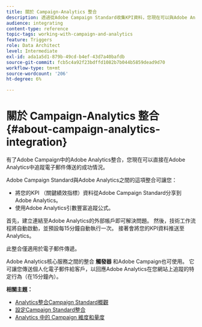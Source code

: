 ```yaml
---
title: 關於 Campaign-Analytics 整合
description: 透過從Adobe Campaign Standard收集KPI資料，您現在可以與Adobe Analytics共用行銷活動資料，以測量來自Adobe Campaign的電子郵件行銷量度。
audience: integrating
content-type: reference
topic-tags: working-with-campaign-and-analytics
feature: Triggers
role: Data Architect
level: Intermediate
exl-id: ada1a5d1-879b-49cd-b4ef-43d7a40bafdb
source-git-commit: fcb5c4a92f23bdffd1082b7b044b5859dead9d70
workflow-type: tm+mt
source-wordcount: '206'
ht-degree: 6%

---
```


# 關於 Campaign-Analytics 整合{#about-campaign-analytics-integration}

有了Adobe Campaign中的Adobe Analytics整合，您現在可以直接在Adobe Analytics中追蹤電子郵件傳送的成功情況。

Adobe Campaign Standard與Adobe Analytics之間的這項整合可讓您：

* 將您的KPI （關鍵績效指標）資料從Adobe Campaign Standard分享到Adobe Analytics。
* 使用Adobe Analytics引數豐富追蹤公式。

首先，建立連結至Adobe Analytics的外部帳戶即可解決問題。 然後，技術工作流程將自動啟動，並預設每15分鐘自動執行一次。 接著會將您的KPI資料推送至Analytics。

此整合僅適用於電子郵件傳遞。

Adobe Analytics核心服務之間的整合 **觸發器** 和Adobe Campaign也可使用。 它可讓您傳送個人化電子郵件給客戶，以回應Adobe Analytics在您網站上追蹤的特定行為（在15分鐘內）。

**相關主題：**

* [Analytics整合Campaign Standard概觀](https://experienceleague.adobe.com/docs/analytics/integration/adobe-campaign.html)
* [設定Campaign Standard整合](https://experienceleague.adobe.com/docs/campaign-standard/using/integrating-with-adobe-cloud/working-with-campaign-and-analytics/configure-campaign-analytics-integration.html)
* [Analytics 中的 Campaign 維度和量度](../../integrating/using/campaign-dimensions-and-metrics-in-analytics.md)
